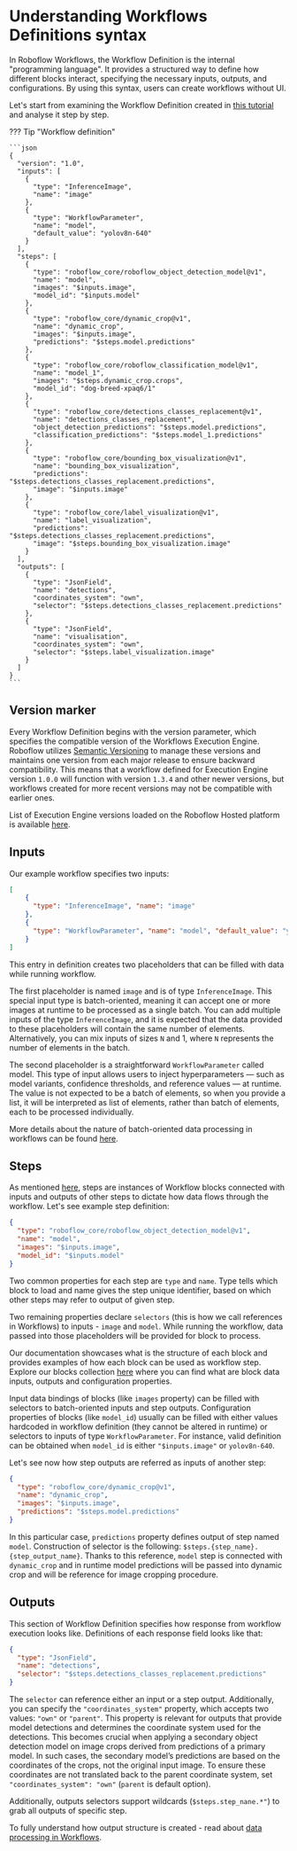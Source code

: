 # Understanding Workflows Definitions syntax

In Roboflow Workflows, the Workflow Definition is the internal "programming language". It provides a structured 
way to define how different blocks interact, specifying the necessary inputs, outputs, and configurations. 
By using this syntax, users can create workflows without UI.

Let's start from examining the Workflow Definition created in [this tutorial](/workflows/create_and_run/) and
analyse it step by step.

??? Tip "Workflow definition"
    
    ```json
    {
      "version": "1.0",
      "inputs": [
        {
          "type": "InferenceImage",
          "name": "image"
        },
        {
          "type": "WorkflowParameter",
          "name": "model",
          "default_value": "yolov8n-640"
        }
      ],
      "steps": [
        {
          "type": "roboflow_core/roboflow_object_detection_model@v1",
          "name": "model",
          "images": "$inputs.image",
          "model_id": "$inputs.model"
        },
        {
          "type": "roboflow_core/dynamic_crop@v1",
          "name": "dynamic_crop",
          "images": "$inputs.image",
          "predictions": "$steps.model.predictions"
        },
        {
          "type": "roboflow_core/roboflow_classification_model@v1",
          "name": "model_1",
          "images": "$steps.dynamic_crop.crops",
          "model_id": "dog-breed-xpaq6/1"
        },
        {
          "type": "roboflow_core/detections_classes_replacement@v1",
          "name": "detections_classes_replacement",
          "object_detection_predictions": "$steps.model.predictions",
          "classification_predictions": "$steps.model_1.predictions"
        },
        {
          "type": "roboflow_core/bounding_box_visualization@v1",
          "name": "bounding_box_visualization",
          "predictions": "$steps.detections_classes_replacement.predictions",
          "image": "$inputs.image"
        },
        {
          "type": "roboflow_core/label_visualization@v1",
          "name": "label_visualization",
          "predictions": "$steps.detections_classes_replacement.predictions",
          "image": "$steps.bounding_box_visualization.image"
        }
      ],
      "outputs": [
        {
          "type": "JsonField",
          "name": "detections",
          "coordinates_system": "own",
          "selector": "$steps.detections_classes_replacement.predictions"
        },
        {
          "type": "JsonField",
          "name": "visualisation",
          "coordinates_system": "own",
          "selector": "$steps.label_visualization.image"
        }
      ]
    }
    ```

## Version marker

Every Workflow Definition begins with the version parameter, which specifies the compatible version of the 
Workflows Execution Engine. Roboflow utilizes [Semantic Versioning](https://semver.org/) to manage these 
versions and maintains one version from each major release to ensure backward compatibility. 
This means that a workflow defined for Execution Engine version `1.0.0` will function with version `1.3.4` and other 
newer versions, but workflows created for more recent versions may not be compatible with earlier ones.

List of Execution Engine versions loaded on the Roboflow Hosted platform is available 
[here](https://detect.roboflow.com/workflows/execution_engine/versions).


## Inputs

Our example workflow specifies two inputs:
```json
[
    {
      "type": "InferenceImage", "name": "image"
    },
    {
      "type": "WorkflowParameter", "name": "model", "default_value": "yolov8n-640"
    }
]
```
This entry in definition creates two placeholders that can be filled with data while running workflow. 

The first placeholder is named `image` and is of type `InferenceImage`. This special input type is batch-oriented, 
meaning it can accept one or more images at runtime to be processed as a single batch. You can add multiple inputs 
of the type `InferenceImage`, and it is expected that the data provided to these placeholders will contain 
the same number of elements. Alternatively, you can mix inputs of sizes `N` and 1, where `N` represents the number 
of elements in the batch.

The second placeholder is a straightforward `WorkflowParameter` called model. This type of input allows users to 
inject hyperparameters — such as model variants, confidence thresholds, and reference values — at runtime. The
value is not expected to be a batch of elements, so when you provide a list, it will be interpreted as list of 
elements, rather than batch of elements, each to be processed individually.

More details about the nature of batch-oriented data processing in workflows can be found 
[here](/workflows/workflow_execution).


## Steps

As mentioned [here](/workflows/understanding), steps are instances of Workflow blocks connected with inputs and outputs 
of other steps to dictate how data flows through the workflow. Let's see example step definition:

```json
{
  "type": "roboflow_core/roboflow_object_detection_model@v1",
  "name": "model",
  "images": "$inputs.image",
  "model_id": "$inputs.model"
}
```

Two common properties for each step are `type` and `name`. Type tells which block to load and name gives the step 
unique identifier, based on which other steps may refer to output of given step.

Two remaining properties declare `selectors` (this is how we call references in Workflows) to inputs - `image` and
`model`. While running the workflow, data passed into those placeholders will be provided for block to process.

Our documentation showcases what is the structure of each block and provides examples of how each block can be 
used as workflow step. Explore our blocks collection [here](/workflows/blocks) where you can find what are 
block data inputs, outputs and configuration properties.

Input data bindings of blocks (like `images` property) can be filled with selectors to batch-oriented inputs and 
step outputs. Configuration properties of blocks (like `model_id`) usually can be filled with either values
hardcoded in workflow definition (they cannot be altered in runtime) or selectors to inputs of type `WorkflowParameter`.
For instance, valid definition can be obtained when `model_id` is either `"$inputs.image"` or `yolov8n-640`.

Let's see now how step outputs are referred as inputs of another step:
```json
{
  "type": "roboflow_core/dynamic_crop@v1",
  "name": "dynamic_crop",
  "images": "$inputs.image",
  "predictions": "$steps.model.predictions"
}
```
In this particular case, `predictions` property defines output of step named `model`. Construction of selector is
the following: `$steps.{step_name}.{step_output_name}`. Thanks to this reference, `model` step is connected with 
`dynamic_crop` and in runtime model predictions will be passed into dynamic crop and will be reference for image 
cropping procedure.

## Outputs

This section of Workflow Definition specifies how response from workflow execution looks like. Definitions of 
each response field looks like that:

```json
{
  "type": "JsonField",
  "name": "detections",
  "selector": "$steps.detections_classes_replacement.predictions"
}
```

The `selector` can reference either an input or a step output. Additionally, you can specify the `"coordinates_system"` 
property, which accepts two values: `"own"` or `"parent"`. This property is relevant for outputs that provide model 
detections and determines the coordinate system used for the detections. This becomes crucial when applying a 
secondary object detection model on image crops derived from predictions of a primary model. In such cases, 
the secondary model’s predictions are based on the coordinates of the crops, not the original input image. 
To ensure these coordinates are not translated back to the parent coordinate system, set 
`"coordinates_system": "own"` (`parent` is default option).

Additionally, outputs selectors support wildcards (`$steps.step_nane.*"`) to grab all outputs of specific step.

To fully understand how output structure is created - read about 
[data processing in Workflows](/workflows/workflow_execution/).
